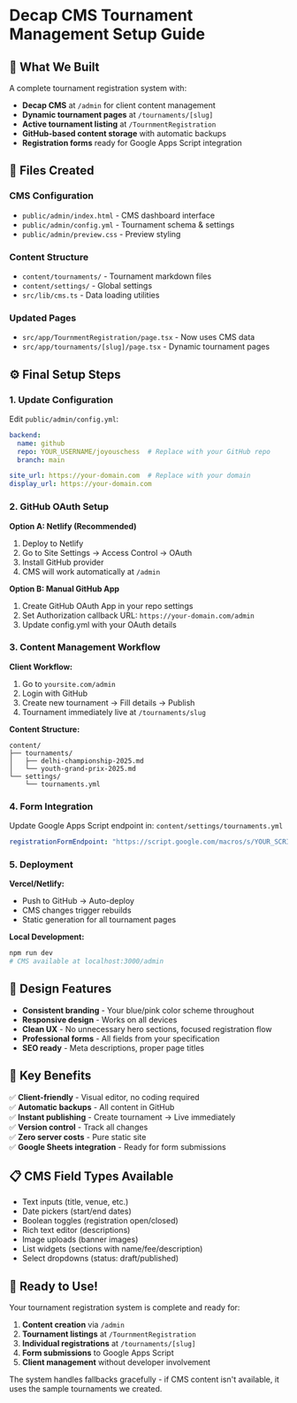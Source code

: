 # Decap CMS Tournament Management Setup Guide

## 🎯 What We Built

A complete tournament registration system with:

- **Decap CMS** at `/admin` for client content management
- **Dynamic tournament pages** at `/tournaments/[slug]` 
- **Active tournament listing** at `/TournmentRegistration`
- **GitHub-based content storage** with automatic backups
- **Registration forms** ready for Google Apps Script integration

## 📁 Files Created

### CMS Configuration
- `public/admin/index.html` - CMS dashboard interface
- `public/admin/config.yml` - Tournament schema & settings
- `public/admin/preview.css` - Preview styling

### Content Structure  
- `content/tournaments/` - Tournament markdown files
- `content/settings/` - Global settings
- `src/lib/cms.ts` - Data loading utilities

### Updated Pages
- `src/app/TournmentRegistration/page.tsx` - Now uses CMS data
- `src/app/tournaments/[slug]/page.tsx` - Dynamic tournament pages

## ⚙️ Final Setup Steps

### 1. Update Configuration

Edit `public/admin/config.yml`:

```yaml
backend:
  name: github
  repo: YOUR_USERNAME/joyouschess  # Replace with your GitHub repo
  branch: main

site_url: https://your-domain.com  # Replace with your domain
display_url: https://your-domain.com
```

### 2. GitHub OAuth Setup

**Option A: Netlify (Recommended)**
1. Deploy to Netlify
2. Go to Site Settings → Access Control → OAuth  
3. Install GitHub provider
4. CMS will work automatically at `/admin`

**Option B: Manual GitHub App**
1. Create GitHub OAuth App in your repo settings
2. Set Authorization callback URL: `https://your-domain.com/admin`
3. Update config.yml with your OAuth details

### 3. Content Management Workflow

**Client Workflow:**
1. Go to `yoursite.com/admin`
2. Login with GitHub
3. Create new tournament → Fill details → Publish
4. Tournament immediately live at `/tournaments/slug`

**Content Structure:**
```
content/
├── tournaments/
│   ├── delhi-championship-2025.md
│   └── youth-grand-prix-2025.md
└── settings/
    └── tournaments.yml
```

### 4. Form Integration

Update Google Apps Script endpoint in:
`content/settings/tournaments.yml`

```yaml
registrationFormEndpoint: "https://script.google.com/macros/s/YOUR_SCRIPT_ID/exec"
```

### 5. Deployment

**Vercel/Netlify:**
- Push to GitHub → Auto-deploy
- CMS changes trigger rebuilds
- Static generation for all tournament pages

**Local Development:**
```bash
npm run dev
# CMS available at localhost:3000/admin
```

## 🎨 Design Features

- **Consistent branding** - Your blue/pink color scheme throughout
- **Responsive design** - Works on all devices  
- **Clean UX** - No unnecessary hero sections, focused registration flow
- **Professional forms** - All fields from your specification
- **SEO ready** - Meta descriptions, proper page titles

## 🔧 Key Benefits

✅ **Client-friendly** - Visual editor, no coding required  
✅ **Automatic backups** - All content in GitHub  
✅ **Instant publishing** - Create tournament → Live immediately  
✅ **Version control** - Track all changes  
✅ **Zero server costs** - Pure static site  
✅ **Google Sheets integration** - Ready for form submissions  

## 📋 CMS Field Types Available

- Text inputs (title, venue, etc.)
- Date pickers (start/end dates)
- Boolean toggles (registration open/closed)
- Rich text editor (descriptions)
- Image uploads (banner images)
- List widgets (sections with name/fee/description)
- Select dropdowns (status: draft/published)

## 🚀 Ready to Use!

Your tournament registration system is complete and ready for:

1. **Content creation** via `/admin`
2. **Tournament listings** at `/TournmentRegistration`  
3. **Individual registrations** at `/tournaments/[slug]`
4. **Form submissions** to Google Apps Script
5. **Client management** without developer involvement

The system handles fallbacks gracefully - if CMS content isn't available, it uses the sample tournaments we created. 